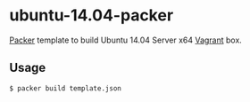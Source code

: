 # ubuntu-14.04-packer
[Packer](https://www.packer.io/) template to build Ubuntu 14.04 Server x64 [Vagrant](https://www.vagrantup.com/) box.

## Usage
```sh
$ packer build template.json
```
